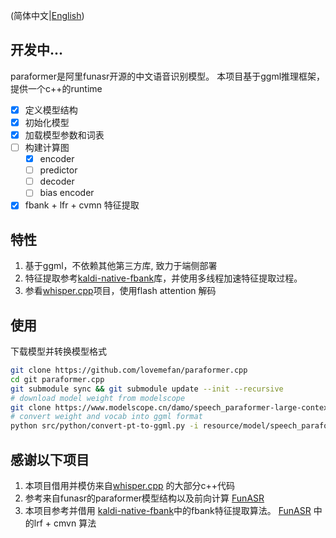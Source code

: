 (简体中文|[English](./README.md))

## 开发中...

paraformer是阿里funasr开源的中文语音识别模型。 本项目基于ggml推理框架，提供一个c++的runtime

- [x] 定义模型结构
- [x] 初始化模型
- [x] 加载模型参数和词表
- [ ] 构建计算图
    - [x] encoder
    - [ ] predictor
    - [ ] decoder
    - [ ] bias encoder
- [x] fbank + lfr + cvmn 特征提取

## 特性

1. 基于ggml，不依赖其他第三方库, 致力于端侧部署
2. 特征提取参考[kaldi-native-fbank](https://github.com/csukuangfj/kaldi-native-fbank)库，并使用多线程加速特征提取过程。
3. 参看[whisper.cpp](https://github.com/ggerganov/ggml/blob/master/examples/whisper/whisper.cpp)项目，使用flash attention
   解码

## 使用

下载模型并转换模型格式

```bash
git clone https://github.com/lovemefan/paraformer.cpp
cd git paraformer.cpp
git submodule sync && git submodule update --init --recursive
# download model weight from modelscope
git clone https://www.modelscope.cn/damo/speech_paraformer-large-contextual_asr_nat-zh-cn-16k-common-vocab8404.git resource/model
# convert weight and vocab into ggml format
python src/python/convert-pt-to-ggml.py -i resource/model/speech_paraformer-large-contextual_asr_nat-zh-cn-16k-common-vocab8404 -o resource/model --fp16
```

## 感谢以下项目

1. 本项目借用并模仿来自[whisper.cpp](https://github.com/ggerganov/ggml/blob/master/examples/whisper/whisper.cpp)
   的大部分c++代码
2. 参考来自funasr的paraformer模型结构以及前向计算 [FunASR](https://github.com/alibaba-damo-academy/FunASR)
3. 本项目参考并借用 [kaldi-native-fbank](https://github.com/csukuangfj/kaldi-native-fbank)中的fbank特征提取算法。
   [FunASR](https://github.com/alibaba-damo-academy/FunASR/blob/main/runtime/onnxruntime/src/paraformer.cpp#L337C22-L372)
   中的lrf + cmvn 算法 

